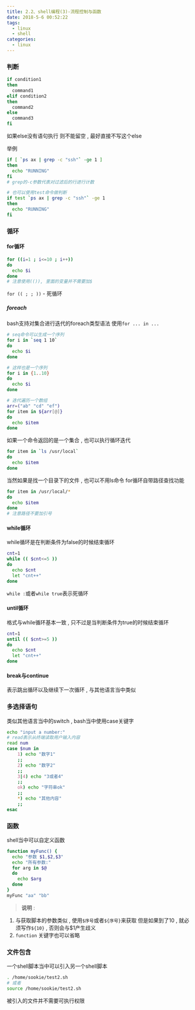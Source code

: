 ```yaml
---
title: 2.2、shell编程(3)-流程控制与函数
date: 2018-5-6 00:52:22
tags: 
  - linux
  - shell
categories: 
  - linux
---
```


### 判断
```bash
if condition1
then
  command1
elif condition2
then 
  command2
else
  command3
fi
```
如果else没有语句执行
则不能留空 , 最好直接不写这个else
<!-- more -->
举例
```bash
if [ `ps ax | grep -c "ssh"` -ge 1 ]
then
  echo "RUNNING"
fi
# grep的-c参数代表对过滤后的行进行计数

# 也可以使用test命令做判断
if test `ps ax | grep -c "ssh"` -ge 1
then
  echo "RUNNING"
fi
```

### 循环
#### for循环
```bash
for ((i=1 ; i<=10 ; i++))
do
  echo $i
done
# 注意使用(()), 里面的变量并不需要加$
```
`for (( ; ; ))` - 死循环

##### foreach
bash支持对集合进行迭代的foreach类型语法
使用`for ... in ...`
```bash
# seq命令可以生成一个序列
for i in `seq 1 10`
do
  echo $i
done

# 这样也是一个序列
for i in {1..10}
do
  echo $i
done

# 迭代遍历一个数组
arr=("ab" "cd" "ef")
for item in ${arr[@]}
do
  echo $item
done
```
如果一个命令返回的是一个集合 , 也可以执行循环迭代
```bash
for item in `ls /usr/local`
do
  echo $item
done
```
当然如果是找一个目录下的文件 , 也可以不用ls命令 
for循环自带路径查找功能
```bash
for item in /usr/local/*
do
  echo $item
done
# 注意路径不要加引号
```

#### while循环
while循环是在判断条件为false的时候结束循环
```bash
cnt=1
while (( $cnt<=5 ))
do
  echo $cnt
  let "cnt++"
done
```
`while :`或者`while true`表示死循环
#### until循环
格式与while循环基本一致 , 只不过是当判断条件为true的时候结束循环
```bash
cnt=1
until (( $cnt>=5 ))
do
  echo $cnt
  let "cnt++"
done
```

#### break与continue
表示跳出循环以及继续下一次循环 , 与其他语言当中类似

### 多选择语句
类似其他语言当中的switch , bash当中使用case关键字
```bash
echo "input a number:"
# read表示从终端读取用户输入内容
read num
case $num in
    1) echo "数字1"
    ;;
    2) echo "数字2"
    ;;
    3|4) echo "3或者4"
    ;;
    ok) echo "字符串ok"
    ;;
    *) echo "其他内容"
    ;;
esac
```

### 函数
shell当中可以自定义函数
```bash
function myFunc() {
  echo "参数 $1,$2,$3"
  echo "所有参数:"
  for arg in $@
  do
    echo $arg
  done
}
myFunc "aa" "bb"
```
> **说明** : 
1. 与获取脚本的参数类似 , 使用`$序号`或者`${序号}`来获取
但是如果到了10 , 就必须写作`${10}` , 否则会与$1产生歧义
2. `function` 关键字也可以省略

### 文件包含
一个shell脚本当中可以引入另一个shell脚本
```bash
. /home/sookie/test2.sh
# 或者
source /home/sookie/test2.sh
```
被引入的文件并不需要可执行权限